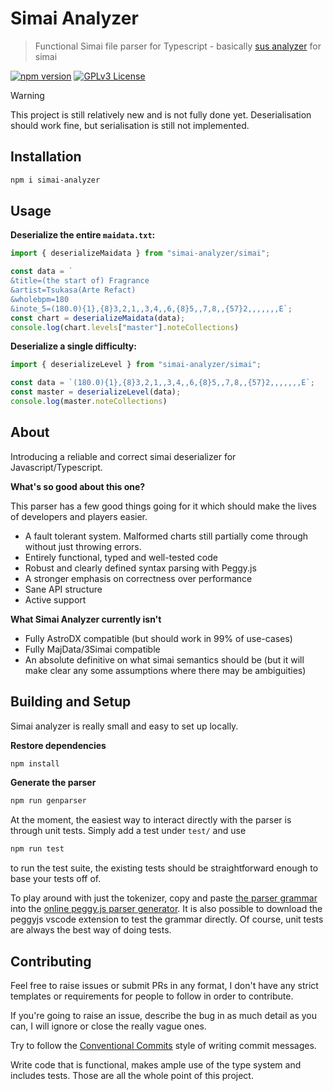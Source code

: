 # Simai Analyzer

>Functional Simai file parser for Typescript - basically [sus analyzer](https://github.com/mizucoffee/sus-analyzer) for simai

[![npm version](https://badge.fury.io/js/simai-analyzer.svg)](https://badge.fury.io/js/simai-analyzer)
[![GPLv3 License](https://img.shields.io/badge/License-GPL%20v3-yellow.svg)](https://opensource.org/licenses/)

> [!WARNING]
> This project is still relatively new and is not fully done yet.
> Deserialisation should work fine, but serialisation is still not implemented.

## Installation

```txt
npm i simai-analyzer
```

## Usage

**Deserialize the entire `maidata.txt`:**

```ts
import { deserializeMaidata } from "simai-analyzer/simai";

const data = `
&title=(the start of) Fragrance
&artist=Tsukasa(Arte Refact)
&wholebpm=180
&inote_5=(180.0){1},{8}3,2,1,,3,4,,6,{8}5,,7,8,,{57}2,,,,,,,E`;
const chart = deserializeMaidata(data);
console.log(chart.levels["master"].noteCollections)
```

**Deserialize a single difficulty:**

```ts
import { deserializeLevel } from "simai-analyzer/simai";

const data = `(180.0){1},{8}3,2,1,,3,4,,6,{8}5,,7,8,,{57}2,,,,,,,E`;
const master = deserializeLevel(data);
console.log(master.noteCollections)
```

## About

Introducing a reliable and correct simai deserializer for
Javascript/Typescript.

**What's so good about this one?**

This parser has a few good things going for it which should make the lives of
developers and players easier.

- A fault tolerant system. Malformed charts still partially come
through without just throwing errors.
- Entirely functional, typed and well-tested code
- Robust and clearly defined syntax parsing with Peggy.js
- A stronger emphasis on correctness over performance
- Sane API structure
- Active support

**What Simai Analyzer currently isn't**

- Fully AstroDX compatible (but should work in 99% of use-cases)
- Fully MajData/3Simai compatible
- An absolute definitive on what simai semantics should be
(but it will make clear any some assumptions where there may be ambiguities)

## Building and Setup

Simai analyzer is really small and easy to set up locally.

**Restore dependencies**

```txt
npm install
```

**Generate the parser**

```txt
npm run genparser
```

At the moment, the easiest way to interact directly with the parser
is through unit tests. Simply add a test under `test/` and use

```txt
npm run test
```

to run the test suite, the existing tests should be
straightforward enough to base your tests off of.

To play around with just the tokenizer, copy and paste
[the parser grammar](grammar/parser.peggy) into the
[online peggy.js parser generator](https://peggyjs.org/online.html).
It is also possible to download the peggyjs vscode extension to
test the grammar directly. Of course, unit tests are always the best way
of doing tests.

## Contributing

Feel free to raise issues or submit PRs in any format, I don't have any strict templates or requirements for people to follow in order to contribute.

If you're going to raise an issue, describe the bug in as much detail as you can, I will ignore or close the really vague ones.

Try to follow the [Conventional Commits](https://www.conventionalcommits.org/en/v1.0.0/#summary) style of writing commit messages.

Write code that is functional, makes ample use of the type system and includes tests. Those are all the whole point of this project.
